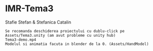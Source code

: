 # IMR-Tema3

Stafie Stefan & Stefanica Catalin

    Se recomanda deschiderea proiectului cu dublu-click pe Assets/Tema3.unity (am avut probleme cu unity hub)
    Tema3-demo.mp4    
    Modelul si animatia facuta in blender de la 0. (Assets/HandModel)
